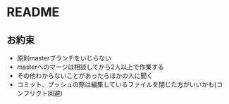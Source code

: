 # README

## お約束
+ 原則masterブランチをいじらない
+ masterへのマージは相談してから2人以上で作業する
+ その他わからないことがあったらほかの人に聞く
+ コミット、プッシュの際は編集しているファイルを閉じた方がいいかも(コンフリクト回避)